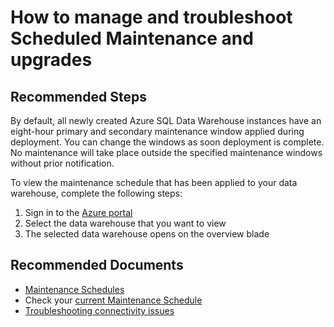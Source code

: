 <properties
    pageTitle="How to manage and troubleshoot Scheduled Maintenance and upgrades"
    description="How to manage and troubleshoot Scheduled Maintenance and upgrades"
    service="microsoft.sql"
    resource="servers"
    authors="saltug,mlee3gsd"
    ms.author="saltug,martinle"
    supportTopicIds="32635203"
    productPesIds="15818"
    displayOrder="51"
    selfHelpType="generic"
    resourceTags="datawarehouse"
    articleId="dw-scheduledmaintenanceandupgrades-outsidedefinedwindow.md"
    cloudEnvironments="public"
/>

# How to manage and troubleshoot Scheduled Maintenance and upgrades

## **Recommended Steps**

By default, all newly created Azure SQL Data Warehouse instances have an eight-hour primary and secondary maintenance window applied during deployment. You can change the windows as soon deployment is complete. No maintenance will take place outside the specified maintenance windows without prior notification.

To view the maintenance schedule that has been applied to your data warehouse, complete the following steps:

1. Sign in to the [Azure portal](https://portal.azure.com/)
2. Select the data warehouse that you want to view
3. The selected data warehouse opens on the overview blade

## **Recommended Documents**

* [Maintenance Schedules](https://docs.microsoft.com/azure/sql-data-warehouse/maintenance-scheduling)
* Check your [current Maintenance Schedule](https://docs.microsoft.com/azure/sql-data-warehouse/viewing-maintenance-schedule)
* [Troubleshooting connectivity issues](https://docs.microsoft.com/azure/sql-data-warehouse/sql-data-warehouse-troubleshoot-connectivity)
